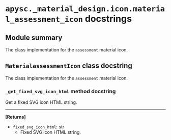 # `apysc._material_design.icon.material_assessment_icon` docstrings

## Module summary

The class implementation for the `assessment` material icon.

## `MaterialassessmentIcon` class docstring

The class implementation for the `assessment` material icon.

### `_get_fixed_svg_icon_html` method docstring

Get a fixed SVG icon HTML string.<hr>

**[Returns]**

- `fixed_svg_icon_html`: str
  - Fixed SVG icon HTML string.